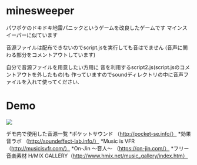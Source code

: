 # minesweeper
パワポケのドキドキ地雷パニックというゲームを改良したゲームです
マインスイーパーに似ています

音源ファイルは配布できないのでscript.jsを実行しても音はでません
(音声に関わる部分をコメントアウトしています)

自分で音源ファイルを用意したい方用に
音を利用するscript2.js(script.jsのコメントアウトを外したもの)も
作っていますのでsoundディレクトリの中に音声ファイルを入れて使ってください.

# Demo
![](https://www.youtube.com/watch?v=_BtRTMOd8mg)

デモ内で使用した音源一覧
*ポケットサウンド （http://pocket-se.info/）
*効果音ラボ （http://soundeffect-lab.info/）
*Music is VFR（http://musicisvfr.com/）
*On-Jin ～音人～ （https://on-jin.com/）
*フリー音楽素材 H/MIX GALLERY（http://www.hmix.net/music_gallery/index.htm）
